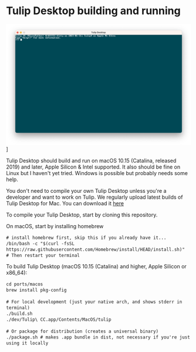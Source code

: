 # Tulip Desktop building and running

![Tulip Desktop](https://github.com/bwhitman/tulipcc/raw/main/pics/desktop.png)]

Tulip Desktop should build and run on macOS 10.15 (Catalina, released 2019) and later, Apple Silicon & Intel supported. It also should be fine on Linux but I haven't yet tried. Windows is possible but probably needs some help. 

You don't need to compile your own Tulip Desktop unless you're a developer and want to work on Tulip. We regularly upload latest builds of Tulip Desktop for Mac. You can download it [here](latest)

To compile your Tulip Desktop, start by cloning this repository. 

On macOS, start by installing homebrew
```
# install homebrew first, skip this if you already have it...
/bin/bash -c "$(curl -fsSL https://raw.githubusercontent.com/Homebrew/install/HEAD/install.sh)"
# Then restart your terminal
```

To build Tulip Desktop (macOS 10.15 (Catalina) and higher, Apple Silicon or x86_64):

```
cd ports/macos
brew install pkg-config

# For local development (just your native arch, and shows stderr in terminal)
./build.sh
./dev/Tulip\ CC.app/Contents/MacOS/tulip

# Or package for distribution (creates a universal binary)
./package.sh # makes .app bundle in dist, not necessary if you're just using it locally
```
